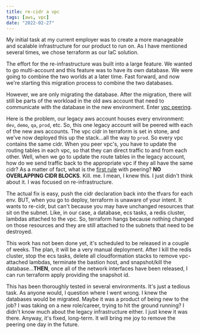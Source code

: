 ```yaml
---
title: re-cidr a vpc
tags: [aws, vpc]
date: "2022-02-27"
---
```


My initial task at my current employer was to create a more manageable and scalable infrastructure for our product to run on. As I have mentioned several times, we chose terraform as our IaC solution.

The effort for the re-infrastructure was built into a large feature. We wanted to go multi-account and this feature was to have its own database. We were going to combine the two worlds at a later time. Fast forward, and now we're starting this migration process to combine the two databases.

However, we are only migrating the database. After the migration, there will still be parts of the workload in the old aws account that need to communicate with the database in the new environment. Enter [vpc peering](https://docs.aws.amazon.com/vpc/latest/peering/what-is-vpc-peering.html).

Here is the problem, our legacy aws account houses every environment: `dev`, `demo`, `qa`, `prod`, etc. So, this one legacy account will be peered with each of the new aws accounts. The vpc cidr in terraform is set in stone, and we've now deployed this up the stack...all the way to `prod`. So every vpc contains the same cidr. When you peer vpc's, you have to update the routing tables in each vpc, so that they can direct traffic to and from each other. Well, when we go to update the route tables in the legacy account, how do we send traffic back to the appropriate vpc if they all have the same cidr? As a matter of fact, what is the [first rule](https://docs.aws.amazon.com/vpc/latest/peering/vpc-peering-basics.html) with peering? **NO OVERLAPPING CIDR BLOCKS**. Kill. me. I mean, I knew this. I just didn't think about it. I was focused on re-infrastructure.

The actual fix is easy, push the cidr declaration back into the tfvars for each env. BUT, when you go to deploy, terraform is unaware of your intent. It wants to re-cidr, but can't because you may have unchanged resources that sit on the subnet. Like, in our case, a database, ecs tasks, a redis cluster, lambdas attached to the vpc. So, terraform hangs because nothing changed on those resources and they are still attached to the subnets that need to be destroyed.

This work has not been done yet, it's scheduled to be released in a couple of weeks. The plan, it will be a very manual deployment. After I kill the redis cluster, stop the ecs tasks, delete all cloudformation stacks to remove vpc-attached lambdas, terminate the bastion host, and snapshot/kill the database...**THEN**, once all of the network interfaces have been released, I can run terraform apply providing the snapshot id.

This has been thoroughly tested in several environments. It's just a tedious task. As anyone would, I question where I went wrong. I knew the databases would be migrated. Maybe it was a product of being new to the job? I was taking on a new role/career, trying to hit the ground running? I didn't know much about the legacy infrastructure either. I just knew it was there. Anyway, it's fixed, long-term. It will bring me joy to remove the peering one day in the future.
